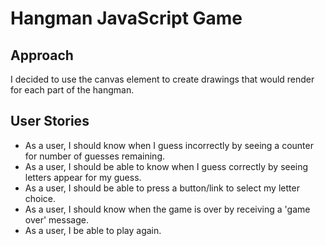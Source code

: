 # Hangman JavaScript Game

## Approach
I decided to use the canvas element to create drawings that would render for each part of the hangman.

## User Stories
* As a user, I should know when I guess incorrectly by seeing a counter for number of guesses remaining.
* As a user, I should be able to know when I guess correctly by seeing letters appear for my guess.
* As a user, I should be able to press a button/link to select my letter choice.
* As a user, I should know when the game is over by receiving a 'game over' message.
* As a user, I be able to play again.

